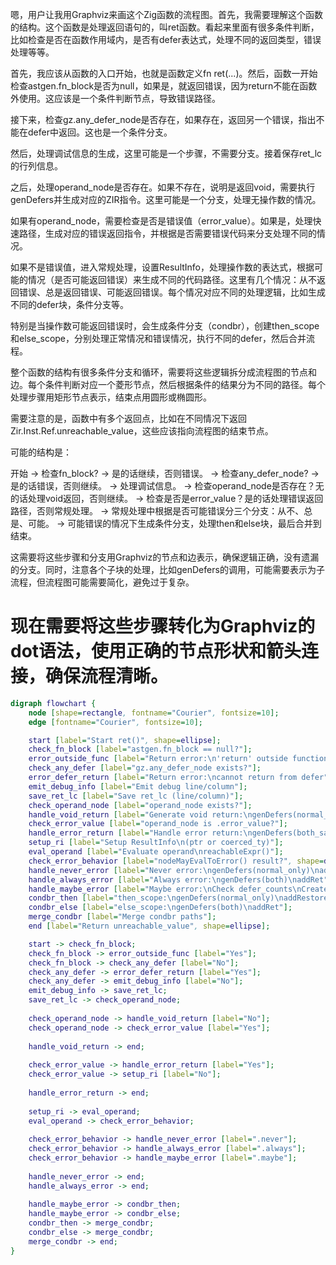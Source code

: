 嗯，用户让我用Graphviz来画这个Zig函数的流程图。首先，我需要理解这个函数的结构。这个函数是处理返回语句的，叫ret函数。看起来里面有很多条件判断，比如检查是否在函数作用域内，是否有defer表达式，处理不同的返回类型，错误处理等等。

首先，我应该从函数的入口开始，也就是函数定义fn ret(...)。然后，函数一开始检查astgen.fn_block是否为null，如果是，就返回错误，因为return不能在函数外使用。这应该是一个条件判断节点，导致错误路径。

接下来，检查gz.any_defer_node是否存在，如果存在，返回另一个错误，指出不能在defer中返回。这也是一个条件分支。

然后，处理调试信息的生成，这里可能是一个步骤，不需要分支。接着保存ret_lc的行列信息。

之后，处理operand_node是否存在。如果不存在，说明是返回void，需要执行genDefers并生成对应的ZIR指令。这里可能是一个分支，处理无操作数的情况。

如果有operand_node，需要检查是否是错误值（error_value）。如果是，处理快速路径，生成对应的错误返回指令，并根据是否需要错误代码来分支处理不同的情况。

如果不是错误值，进入常规处理，设置ResultInfo，处理操作数的表达式，根据可能的情况（是否可能返回错误）来生成不同的代码路径。这里有几个情况：从不返回错误、总是返回错误、可能返回错误。每个情况对应不同的处理逻辑，比如生成不同的defer块，条件分支等。

特别是当操作数可能返回错误时，会生成条件分支（condbr），创建then_scope和else_scope，分别处理正常情况和错误情况，执行不同的defer，然后合并流程。

整个函数的结构有很多条件分支和循环，需要将这些逻辑拆分成流程图的节点和边。每个条件判断对应一个菱形节点，然后根据条件的结果分为不同的路径。每个处理步骤用矩形节点表示，结束点用圆形或椭圆形。

需要注意的是，函数中有多个返回点，比如在不同情况下返回Zir.Inst.Ref.unreachable_value，这些应该指向流程图的结束节点。

可能的结构是：

开始 -> 检查fn_block? -> 是的话继续，否则错误。
-> 检查any_defer_node? -> 是的话错误，否则继续。
-> 处理调试信息。
-> 检查operand_node是否存在？无的话处理void返回，否则继续。
-> 检查是否是error_value？是的话处理错误返回路径，否则常规处理。
-> 常规处理中根据是否可能错误分三个分支：从不、总是、可能。
-> 可能错误的情况下生成条件分支，处理then和else块，最后合并到结束。

这需要将这些步骤和分支用Graphviz的节点和边表示，确保逻辑正确，没有遗漏的分支。同时，注意各个子块的处理，比如genDefers的调用，可能需要表示为子流程，但流程图可能需要简化，避免过于复杂。

现在需要将这些步骤转化为Graphviz的dot语法，使用正确的节点形状和箭头连接，确保流程清晰。
================================================
```dot
digraph flowchart {
    node [shape=rectangle, fontname="Courier", fontsize=10];
    edge [fontname="Courier", fontsize=10];

    start [label="Start ret()", shape=ellipse];
    check_fn_block [label="astgen.fn_block == null?"];
    error_outside_func [label="Return error:\n'return' outside function scope", shape=box];
    check_any_defer [label="gz.any_defer_node exists?"];
    error_defer_return [label="Return error:\ncannot return from defer", shape=box];
    emit_debug_info [label="Emit debug line/column"];
    save_ret_lc [label="Save ret_lc (line/column)"];
    check_operand_node [label="operand_node exists?"];
    handle_void_return [label="Generate void return:\ngenDefers(normal_only)\naddRestoreErrRetIndex\naddUnNode(.ret_node)"];
    check_error_value [label="operand_node is .error_value?"];
    handle_error_return [label="Handle error return:\ngenDefers(both_sans_err/both)\nemitDbgStmt\naddStrTok/ret_err_value"];
    setup_ri [label="Setup ResultInfo\n(ptr or coerced_ty)"];
    eval_operand [label="Evaluate operand\nreachableExpr()"];
    check_error_behavior [label="nodeMayEvalToError() result?", shape=diamond];
    handle_never_error [label="Never error:\ngenDefers(normal_only)\naddRestoreErrRetIndex\naddRet"];
    handle_always_error [label="Always error:\ngenDefers(both)\naddRet"];
    handle_maybe_error [label="Maybe error:\nCheck defer_counts\nCreate condbr"];
    condbr_then [label="then_scope:\ngenDefers(normal_only)\naddRestoreErrRetIndex\naddRet"];
    condbr_else [label="else_scope:\ngenDefers(both)\naddRet"];
    merge_condbr [label="Merge condbr paths"];
    end [label="Return unreachable_value", shape=ellipse];

    start -> check_fn_block;
    check_fn_block -> error_outside_func [label="Yes"];
    check_fn_block -> check_any_defer [label="No"];
    check_any_defer -> error_defer_return [label="Yes"];
    check_any_defer -> emit_debug_info [label="No"];
    emit_debug_info -> save_ret_lc;
    save_ret_lc -> check_operand_node;
    
    check_operand_node -> handle_void_return [label="No"];
    check_operand_node -> check_error_value [label="Yes"];
    
    handle_void_return -> end;
    
    check_error_value -> handle_error_return [label="Yes"];
    check_error_value -> setup_ri [label="No"];
    
    handle_error_return -> end;
    
    setup_ri -> eval_operand;
    eval_operand -> check_error_behavior;
    
    check_error_behavior -> handle_never_error [label=".never"];
    check_error_behavior -> handle_always_error [label=".always"];
    check_error_behavior -> handle_maybe_error [label=".maybe"];
    
    handle_never_error -> end;
    handle_always_error -> end;
    
    handle_maybe_error -> condbr_then;
    handle_maybe_error -> condbr_else;
    condbr_then -> merge_condbr;
    condbr_else -> merge_condbr;
    merge_condbr -> end;
}
```